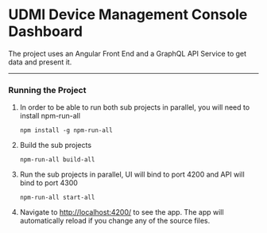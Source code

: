# UDMI Device Management Console Dashboard

The project uses an Angular Front End and a GraphQL API Service to get data and present it.

---

### Running the Project

1.  In order to be able to run both sub projects in parallel, you will need to install npm-run-all
    ```
    npm install -g npm-run-all
    ```

2.  Build the sub projects
    ```
    npm-run-all build-all
    ```
3.  Run the sub projects in parallel, UI will bind to port 4200 and API will bind to port 4300
    ```
    npm-run-all start-all
    ```
4.  Navigate to [http://localhost:4200/](http://localhost:4200/) to see the app. The app will automatically reload if you change any of the source files.